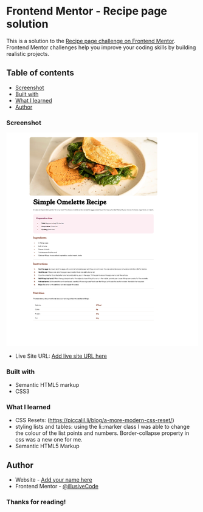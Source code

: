 # Frontend Mentor - Recipe page solution

This is a solution to the [Recipe page challenge on Frontend Mentor](https://www.frontendmentor.io/challenges/recipe-page-KiTsR8QQKm). Frontend Mentor challenges help you improve your coding skills by building realistic projects. 

## Table of contents
  - [Screenshot](#screenshot)
  - [Built with](#built-with)
  - [What I learned](#what-i-learned)
- [Author](#author)

### Screenshot

![Project-Screenshot](./screenshot.png)

- Live Site URL: [Add live site URL here](https://your-live-site-url.com)

### Built with

- Semantic HTML5 markup
- CSS3

### What I learned

- CSS Resets: (https://piccalil.li/blog/a-more-modern-css-reset/)
- styling lists and tables: using the li::marker class I was able to change the colour of the list points and numbers. Border-collapse property in css was a new one for me.
- Semantic HTML5 Markup

## Author

- Website - [Add your name here](https://www.your-site.com)
- Frontend Mentor - [@illusiveCode](https://www.frontendmentor.io/profile/illusiveCode)

### Thanks for reading!
